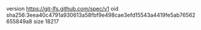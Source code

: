 version https://git-lfs.github.com/spec/v1
oid sha256:3eea40c4791a930613a58fbf9e498cae3efd15543a4419fe5ab76562655849a8
size 18217
